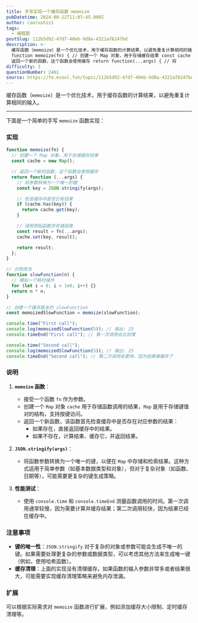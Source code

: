 ```yaml
---
title: 手写实现一个缓存函数 memoize
pubDatetime: 2024-08-22T11:07:45.000Z
author: caorushizi
tags:
  - 编程题
postSlug: 112b5d92-47d7-40eb-9d8a-4321af6247bd
description: >-
  缓存函数（memoize）是一个优化技术，用于缓存函数的计算结果，以避免重复计算相同的输入。 下面是一个简单的手写 memoize 函数实现： 实现
  function memoize(fn) { // 创建一个 Map 对象，用于存储缓存结果 const cache = new Map(); //
  返回一个新的函数，这个函数会使用缓存 return function(...args) { // 将
difficulty: 1
questionNumber: 2461
source: https://fe.ecool.fun/topic/112b5d92-47d7-40eb-9d8a-4321af6247bd
---
```


缓存函数（`memoize`）是一个优化技术，用于缓存函数的计算结果，以避免重复计算相同的输入。

---

下面是一个简单的手写 `memoize` 函数实现：

### 实现

```javascript
function memoize(fn) {
  // 创建一个 Map 对象，用于存储缓存结果
  const cache = new Map();

  // 返回一个新的函数，这个函数会使用缓存
  return function (...args) {
    // 将参数转换为一个唯一的键
    const key = JSON.stringify(args);

    // 检查缓存中是否已有结果
    if (cache.has(key)) {
      return cache.get(key);
    }

    // 调用原始函数并存储结果
    const result = fn(...args);
    cache.set(key, result);

    return result;
  };
}

// 示例用法
function slowFunction(n) {
  // 模拟一个耗时操作
  for (let i = 0; i < 1e6; i++) {}
  return n * n;
}

// 创建一个缓存版本的 slowFunction
const memoizedSlowFunction = memoize(slowFunction);

console.time("First call");
console.log(memoizedSlowFunction(5)); // 输出: 25
console.timeEnd("First call"); // 第一次调用会比较慢

console.time("Second call");
console.log(memoizedSlowFunction(5)); // 输出: 25
console.timeEnd("Second call"); // 第二次调用会更快，因为结果被缓存了
```

### 说明

1. **`memoize` 函数**：

   - 接受一个函数 `fn` 作为参数。
   - 创建一个 `Map` 对象 `cache` 用于存储函数调用的结果，`Map` 是用于存储键值对的结构，支持按键访问。
   - 返回一个新函数，该函数首先检查缓存中是否存在对应参数的结果：
     - 如果存在，直接返回缓存中的结果。
     - 如果不存在，计算结果、缓存它，并返回结果。

2. **`JSON.stringify(args)`**：

   - 将函数参数转换为一个唯一的键，以便在 `Map` 中存储和检索结果。这种方式适用于简单参数（如基本数据类型和对象），但对于复杂对象（如函数、日期等），可能需要更复杂的键生成策略。

3. **性能测试**：
   - 使用 `console.time` 和 `console.timeEnd` 测量函数调用的时间。第一次调用通常较慢，因为需要计算并缓存结果；第二次调用较快，因为结果已经在缓存中。

### 注意事项

- **键的唯一性**：`JSON.stringify` 对于复杂的对象或参数可能会生成不唯一的键。如果需要处理更复杂的参数或数据类型，可以考虑其他方法来生成唯一键（例如，使用哈希函数）。
- **缓存清理**：上面的实现没有清理缓存。如果函数的输入参数非常多或者结果很大，可能需要实现缓存清理策略来避免内存泄漏。

### 扩展

可以根据实际需求对 `memoize` 函数进行扩展，例如添加缓存大小限制、定时缓存清理等。
